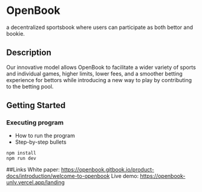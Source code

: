 # OpenBook

 a decentralized sportsbook where users can participate as both bettor and bookie.

## Description

Our innovative model allows OpenBook to facilitate a wider variety of sports and individual games, higher limits, lower fees, and a smoother betting experience for bettors while introducing a new way to play by contributing to the betting pool.

## Getting Started
### Executing program

* How to run the program
* Step-by-step bullets
```
npm install
npm run dev
```

##Links
White paper: https://openbook.gitbook.io/product-docs/introduction/welcome-to-openbook
Live demo: https://openbook-unlv.vercel.app/landing
